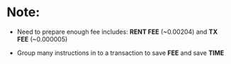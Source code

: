 # Note:

- Need to prepare enough fee includes: **RENT FEE** (~0.00204) and **TX FEE** (~0.000005)

- Group many instructions in to a transaction to save **FEE** and save **TIME**
